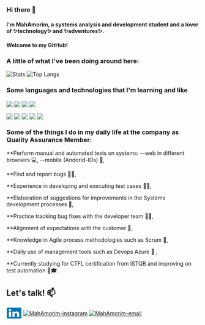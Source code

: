 ### Hi there 👋

#### I'm MahAmorim, a systems analysis and development student and a lover of ✨technology✨ and ✨adventures✨.
#### Welcome to my GitHub!

<!-- Where i found the icons: https://simpleicons.org -->

### A little of what I've been doing around here:

![Stats](https://github-readme-stats.vercel.app/api?username=mahamorim&count_private=true&show_icons=true&theme=white&locale=en&line_height=20) ![Top Langs](https://github-readme-stats.vercel.app/api/top-langs/?username=mahamorim&layout=compact&count_private=true&theme=white&locale=en)

### Some languages and technologies that I'm learning and like

[<img align="center" src="https://img.shields.io/badge/-Cypress-FFFFFF?logo=cypress&logoColor=17202C&style=flat" style="max-width:100%;">](https://www.cypress.io)
[<img align="center" src="https://img.shields.io/badge/-JavaScript-323330?logo=javascript&style=flat" style="max-width:100%;">](https://www.javascript.com)
[<img align="center" src="https://img.shields.io/badge/-Postman-FF6C37?logo=Postman&logoColor=white&style=flat" style="max-width:100%;">](https://www.postman.com/)
[<img align="center" src="https://img.shields.io/badge/-Azure DevOps-0078D7?logo=AzureDevOps&logoColor=white&style=flat" style="max-width:100%;">](https://azure.microsoft.com/pt-br/services/devops/)

[<img align="center" src="https://img.shields.io/badge/-CSS-1572B6?logo=CSS3&logoColor=white&style=flat" style="max-width:100%;">](https://developer.mozilla.org/en-US/docs/Web/CSS)
[<img align="center" src="https://img.shields.io/badge/-HTML5-E34F26?logo=html5&logoColor=white&style=flat" style="max-width:100%;">](https://developer.mozilla.org/en-US/docs/Web/HTML)
[<img align="center" src="https://img.shields.io/badge/-C-A8B9CC?logo=C&logoColor=white&style=flat" style="max-width:100%;">](https://www.learn-c.org)
[<img align="center" src="https://img.shields.io/badge/-C++-4B0082?logo=cplusplus&logoColor=white&style=flat" style="max-width:100%;">](https://www.cplusplus.com)
[<img align="center" src="https://img.shields.io/badge/-MySQL-4479A1?logo=mysql&logoColor=white&style=flat" style="max-width:100%;">](https://www.mysql.com)

### Some of the things I do in my daily life at the company as Quality Assurance Member:

**Perform manual and automated tests on systems:
 --web in different browsers 💻,
 --mobile (Andorid-IOs) 📱,
 
**Find and report bugs 🐛🐞,

**Experience in developing and executing test cases 👩‍💻,

**Elaboration of suggestions for improvements in the Systems development processes 🧪,

**Practice tracking bug fixes with the developer team 🤜🤛,

**Alignment of expectations with the customer 🤝,

**Knowledge in Agile process methodologies such as Scrum 🚀,

**Daily use of management tools such as Devops Azure 💼 ,

**Currently studying for CTFL certification from ISTQB and improving on test automation 📖🎓.


## Let's talk! 📫

<!-- Contacts -->

[<img align="center" alt="MahAmorim-linkedln" height="30" width="40" src="https://raw.githubusercontent.com/devicons/devicon/master/icons/linkedin/linkedin-original.svg" style="max-width:100%;">](https://www.linkedin.com/in/amorim-marcela/)
[<img align="center" alt="MahAmorim-instagram" height="30" width="30" src="https://image.flaticon.com/icons/png/512/733/733558.png" style="max-width:100%;">](https://www.instagram.com/mah.amorim01/)
[<img align="center" alt="MahAmorim-email" height="35" width="35" src="https://icons.iconarchive.com/icons/dtafalonso/android-lollipop/256/Gmail-icon.png" style="max-width:100%;">](mailto:amorimmjg@gmail.com?subject=Contato%20pelo%20Github)


<!--
**MahAmorim/MahAmorim** is a ✨ _special_ ✨ repository because its `README.md` (this file) appears on your GitHub profile.

Here are some ideas to get you started:

- 🔭 I’m currently working on ...
- 🌱 I’m currently learning ...
- 👯 I’m looking to collaborate on ...
- 🤔 I’m looking for help with ...
- 💬 Ask me about ...
- 📫 How to reach me: ...
- 😄 Pronouns: ...
- ⚡ Fun fact: ...
-->
